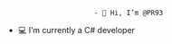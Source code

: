                           - 👋 Hi, I’m @PR93
- :computer: I’m currently a C# developer                          
  
  
    
    
       
     
            
    
      
         
          
   
     
  
